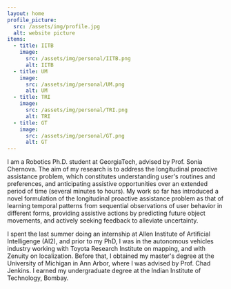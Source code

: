 ```yaml
---
layout: home
profile_picture:
  src: /assets/img/profile.jpg
  alt: website picture
items:
  - title: IITB
    image:
      src: /assets/img/personal/IITB.png
      alt: IITB
  - title: UM
    image:
      src: /assets/img/personal/UM.png
      alt: UM
  - title: TRI
    image:
      src: /assets/img/personal/TRI.png
      alt: TRI
  - title: GT
    image:
      src: /assets/img/personal/GT.png
      alt: GT
---
```


<p>
  I am a Robotics Ph.D. student at GeorgiaTech, advised by Prof. Sonia Chernova. The aim of my research is to address the longitudinal proactive assistance problem, which constitutes understanding user's routines and preferences, and anticipating assistive opportunities over an extended period of time (several minutes to hours). My work so far has introduced a novel formulation of the longitudinal proactive assistance problem as that of learning temporal patterns from sequential observations of user behavior in different forms, providing assistive actions by predicting future object movements, and actively seeking feedback to alleviate uncertainty.
</p>
<p>
  I spent the last summer doing an internship at Allen Institute of Artificial Intelligenge (AI2), and prior to my PhD, I was in the autonomous vehicles industry working with Toyota Research Institute on mapping, and with Zenuity on localization. Before that, I obtained my master's degree at the University of Michigan in Ann Arbor, where I was advised by Prof. Chad Jenkins. I earned my undergraduate degree at the Indian Institute of Technology, Bombay.
</p>

